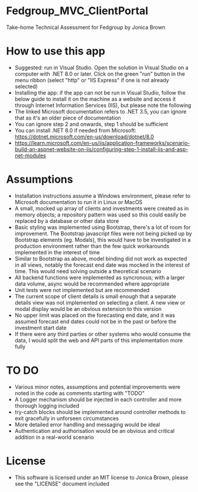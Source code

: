 # Fedgroup_MVC_ClientPortal
Take-home Technical Assessment for Fedgroup by Jonica Brown

# How to use this app
- Suggested: run in Visual Studio. Open the solution in Visual Studio on a computer with .NET 8.0 or later. Click on the green "run" button in the menu ribbon (select "http" or "IIS Express" if one is not already selected)
- Installing the app: if the app can not be run in Visual Studio, follow the below guide to install it on the machine as a website and access it through Internet Information Services (IIS), but please note the following
 - The linked Microsoft documentation refers to .NET 3.5, you can ignore that as it's an older piece of documentation
 - You can ignore step 2 and onwards, step 1 should be sufficient
 - You can install .NET 8.0 if needed from Microsoft: https://dotnet.microsoft.com/en-us/download/dotnet/8.0
 - https://learn.microsoft.com/en-us/iis/application-frameworks/scenario-build-an-aspnet-website-on-iis/configuring-step-1-install-iis-and-asp-net-modules

# Assumptions
- Installation instructions assume a Windows environment, please refer to Microsoft documentation to run it in Linux or MacOS
- A small, mocked up array of clients and investments were created as in memory objects; a repository pattern was used so this could easily be replaced by a database or other data store
- Basic styling was implemented using Bootstrap, there's a lot of room for improvement. The Bootstrap javascript files were not being picked up by Bootstrap elements (eg. Modals), this would have to be investigated in a production environment rather than the few quick workarounds implemented in the interest of time
- Similar to Bootstrap as above, model binding did not work as expected in all views, notably the forecast end date was mocked in the interest of time. This would need solving outside a theoretical scenario
- All backend functions were implemented as syncronous; with a larger data volume, async would be recommended where appropriate
- Unit tests were not implemented but are recommended 
- The current scope of client details is small enough that a separate details view was not implemented on selecting a client. A new view or modal display would be an obvious extension to this version
- No upper limit was placed on the forecasting end date, and it was assumed forecast end dates could not be in the past or before the investment start date
- If there were any third parties or other systems who would consume the data, I would split the web and API parts of this implementation more fully

# TO DO
- Various minor notes, assumptions and potential improvements were noted in the code as comments starting with "TODO"
- A Logger mechanism should be injected in each controller and more thorough logging included 
- try-catch blocks should be implemented around controller methods to exit gracefully in unforseen circumstances
- More detailed error handling and messaging would be ideal
- Authentication and authorisation would be an obvious and critical addition in a real-world scenario

# License
- This software is licensed under an MIT license to Jonica Brown, please see the "LICENSE" document included